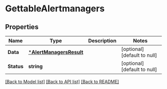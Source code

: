 # GettableAlertmanagers

## Properties
Name | Type | Description | Notes
------------ | ------------- | ------------- | -------------
**Data** | [***AlertManagersResult**](AlertManagersResult.md) |  | [optional] [default to null]
**Status** | **string** |  | [optional] [default to null]

[[Back to Model list]](../README.md#documentation-for-models) [[Back to API list]](../README.md#documentation-for-api-endpoints) [[Back to README]](../README.md)


